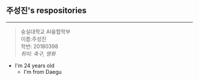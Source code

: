 ## 주성진's respositories
-------------------------
>숭실대학교 AI융합학부<br>
이름:주성진  
학번: 20180398  
_취미: 축구, 영화_  
+ I'm 24 years old  
  + I'm from Daegu  
